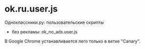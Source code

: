 ok.ru.user.js
=============

Одноклассники.ру: пользовательские скрипты

* без рекламы: ok_no_ads.user.js

В Google Chrome устанавливается лего только в ветке "Canary".
